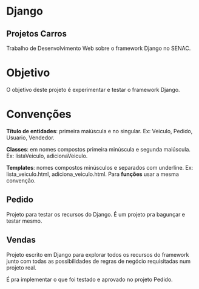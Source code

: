 Django
======

## Projetos Carros

Trabalho de Desenvolvimento Web sobre o framework Django no SENAC.

# Objetivo

O objetivo deste projeto é experimentar e testar o framework Django.

# Convenções

**Título de entidades**: primeira maiúscula e no singular. Ex: Veiculo, Pedido, Usuario, Vendedor.

**Classes**: em nomes compostos primeira minúscula e segunda maiúscula. Ex: listaVeiculo, adicionaVeiculo.

**Templates**: nomes compostos minúsculos e separados com underline. Ex: lista_veiculo.html, adiciona_veiculo.html. Para **funções** usar a mesma convenção.

## Pedido

Projeto para testar os recursos do Django. É um projeto pra bagunçar e testar mesmo.

## Vendas

Projeto escrito em Django para explorar todos os recursos do framework junto com todas as possibilidades de regras de negócio requisitadas num projeto real.

É pra implementar o que foi testado e aprovado no projeto Pedido.

[0]: http://www.youtube.com/playlist?list=PL2670DAAFCFECA138
[1]: http://welcometothedjango.com.br/